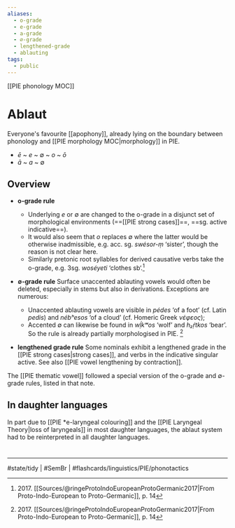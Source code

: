 ```yaml
---
aliases:
  - o-grade
  - e-grade
  - a-grade
  - ∅-grade
  - lengthened-grade
  - ablauting
tags:
  - public
---
```

[[PIE phonology MOC]]
# Ablaut
Everyone's favourite [[apophony]], already lying on the boundary between phonology and [[PIE morphology MOC|morphology]] in PIE.

-   <em class="recon">ē</em> ~ <em class="recon">e</em> ~ ∅ ~ <em class="recon">o</em> ~ <em class="recon">ō</em>
-   <em class="recon">ā</em> ~ <em class="recon">a</em> ~ ∅

## Overview

- **o-grade rule** 
  - Underlying <em class="recon">e</em> or ∅ are changed to the o-grade in a disjunct set of morphological environments (==[[PIE strong cases]]==, ==sg. active indicative==).
  - It would also seem that <em class="recon">o</em> replaces ∅ where the latter would be otherwise inadmissible,
    e.g. acc. sg. <em class="recon">swésor-ṃ</em> ‘sister’,
    though the reason is not clear here.
  - Similarly pretonic root syllables for derived causative verbs take the o-grade,
    e.g. 3sg. <em class="recon">woséyeti</em> ‘clothes sb‘.[^201714] <!--SR:!2023-11-10,13,210!2023-12-14,55,250-->

- **∅-grade rule**
  Surface unaccented ablauting vowels would often be deleted,
  especially in stems but also in derivations. Exceptions are numerous:
  - Unaccented ablauting vowels are visible in <em class="recon">pédes</em> ‘of a foot’ (cf. Latin <em class="ling">pedis</em>)
  and <em class="recon">nébʰesos</em> ‘of a cloud’ (cf. Homeric Greek <em class="ling">νέφεος</em>);
  - Accented ∅ can likewise be found in <em class="recon">wḷ́kʷos</em> ‘wolf’ and <em class="recon">h₂ṛ́tkos</em> ‘bear’.
  So the rule is already partially morphologised in PIE.
  [^201714]
- **lengthened grade rule** Some nominals exhibit a lengthened grade in the [[PIE strong cases|strong cases]], and verbs in the indicative singular active.
  See also [[PIE vowel lengthening by contraction]].<!--SR:!2023-09-11,41,250!2023-12-09,90,230-->

[^201714]: 2017\. [[Sources/@ringeProtoIndoEuropeanProtoGermanic2017|From Proto-Indo-European to Proto-Germanic]], p. 14


The [[PIE thematic vowel]] followed a special version of the o-grade and ∅-grade rules, listed in that note.

## In daughter languages
In part due to [[PIE *e-laryngeal colouring]] and the [[PIE Laryngeal Theory|loss of laryngeals]] in most daughter languages,
the ablaut system had to be reinterpreted in all daughter languages.

#
---
#state/tidy | #SemBr | #flashcards/linguistics/PIE/phonotactics  